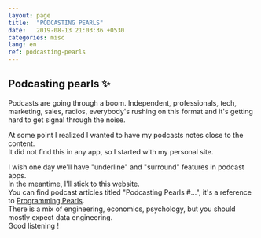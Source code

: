 ```yaml
---
layout: page
title:  "PODCASTING PEARLS"
date:   2019-08-13 21:03:36 +0530
categories: misc
lang: en
ref: podcasting-pearls
---
```

## Podcasting pearls ✨

Podcasts are going through a boom. 
Independent, professionals, tech, marketing, sales, radios, 
everybody's rushing on this format and it's getting hard to get signal through the noise.   

At some point I realized I wanted to have my podcasts notes close to the content.    
It did not find this in any app, so I started with my personal site.   

I wish one day we'll have "underline" and "surround" features in podcast apps.  
In  the meantime, I'll stick to this website.   
You can find podcast articles titled "Podcasting Pearls #...", it's a reference to [Programming Pearls](https://www.amazon.com/Programming-Pearls-2nd-Jon-Bentley/dp/0201657880).  
There is a mix of engineering, economics, psychology, but you should mostly expect data engineering.     
Good listening ! 


